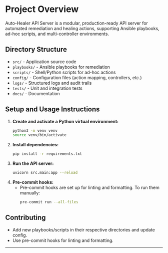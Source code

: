 # Project Overview

Auto-Healer API Server is a modular, production-ready API server for automated remediation and healing actions, supporting Ansible playbooks, ad-hoc scripts, and multi-controller environments.

## Directory Structure

- `src/` - Application source code
- `playbooks/` - Ansible playbooks for remediation
- `scripts/` - Shell/Python scripts for ad-hoc actions
- `config/` - Configuration files (action mapping, controllers, etc.)
- `logs/` - Structured logs and audit trails
- `tests/` - Unit and integration tests
- `docs/` - Documentation

## Setup and Usage Instructions

1. **Create and activate a Python virtual environment:**
   ```zsh
   python3 -m venv venv
   source venv/bin/activate
   ```
2. **Install dependencies:**
   ```zsh
   pip install -r requirements.txt
   ```
3. **Run the API server:**
   ```zsh
   uvicorn src.main:app --reload
   ```
4. **Pre-commit hooks:**
   - Pre-commit hooks are set up for linting and formatting. To run them manually:
     ```zsh
     pre-commit run --all-files
     ```

## Contributing
- Add new playbooks/scripts in their respective directories and update config.
- Use pre-commit hooks for linting and formatting.

---
